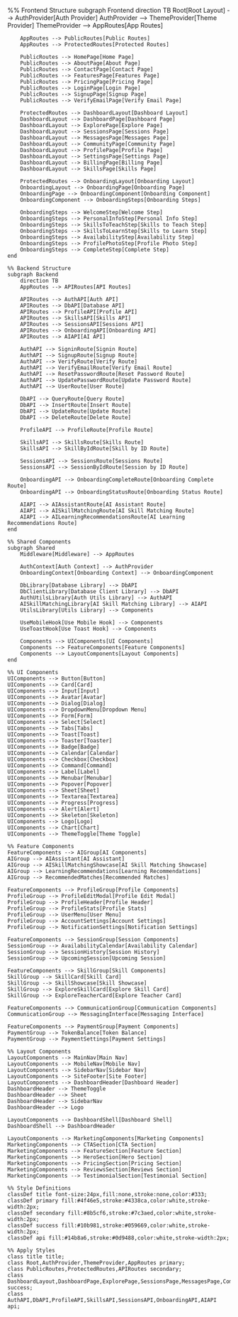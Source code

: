 %% Frontend Structure
    subgraph Frontend
        direction TB
        Root[Root Layout] --> AuthProvider[Auth Provider]
        AuthProvider --> ThemeProvider[Theme Provider]
        ThemeProvider --> AppRoutes[App Routes]
        
        AppRoutes --> PublicRoutes[Public Routes]
        AppRoutes --> ProtectedRoutes[Protected Routes]

        PublicRoutes --> HomePage[Home Page]
        PublicRoutes --> AboutPage[About Page]
        PublicRoutes --> ContactPage[Contact Page]
        PublicRoutes --> FeaturesPage[Features Page]
        PublicRoutes --> PricingPage[Pricing Page]
        PublicRoutes --> LoginPage[Login Page]
        PublicRoutes --> SignupPage[Signup Page]
        PublicRoutes --> VerifyEmailPage[Verify Email Page]

        ProtectedRoutes --> DashboardLayout[Dashboard Layout]
        DashboardLayout --> DashboardPage[Dashboard Page]
        DashboardLayout --> ExplorePage[Explore Page]
        DashboardLayout --> SessionsPage[Sessions Page]
        DashboardLayout --> MessagesPage[Messages Page]
        DashboardLayout --> CommunityPage[Community Page]
        DashboardLayout --> ProfilePage[Profile Page]
        DashboardLayout --> SettingsPage[Settings Page]
        DashboardLayout --> BillingPage[Billing Page]
        DashboardLayout --> SkillsPage[Skills Page]

        ProtectedRoutes --> OnboardingLayout[Onboarding Layout]
        OnboardingLayout --> OnboardingPage[Onboarding Page]
        OnboardingPage --> OnboardingComponent[Onboarding Component]
        OnboardingComponent --> OnboardingSteps[Onboarding Steps]

        OnboardingSteps --> WelcomeStep[Welcome Step]
        OnboardingSteps --> PersonalInfoStep[Personal Info Step]
        OnboardingSteps --> SkillsToTeachStep[Skills to Teach Step]
        OnboardingSteps --> SkillsToLearnStep[Skills to Learn Step]
        OnboardingSteps --> AvailabilityStep[Availability Step]
        OnboardingSteps --> ProfilePhotoStep[Profile Photo Step]
        OnboardingSteps --> CompleteStep[Complete Step]
    end

    %% Backend Structure
    subgraph Backend
        direction TB
        AppRoutes --> APIRoutes[API Routes]

        APIRoutes --> AuthAPI[Auth API]
        APIRoutes --> DbAPI[Database API]
        APIRoutes --> ProfileAPI[Profile API]
        APIRoutes --> SkillsAPI[Skills API]
        APIRoutes --> SessionsAPI[Sessions API]
        APIRoutes --> OnboardingAPI[Onboarding API]
        APIRoutes --> AIAPI[AI API]

        AuthAPI --> SigninRoute[Signin Route]
        AuthAPI --> SignupRoute[Signup Route]
        AuthAPI --> VerifyRoute[Verify Route]
        AuthAPI --> VerifyEmailRoute[Verify Email Route]
        AuthAPI --> ResetPasswordRoute[Reset Password Route]
        AuthAPI --> UpdatePasswordRoute[Update Password Route]
        AuthAPI --> UserRoute[User Route]

        DbAPI --> QueryRoute[Query Route]
        DbAPI --> InsertRoute[Insert Route]
        DbAPI --> UpdateRoute[Update Route]
        DbAPI --> DeleteRoute[Delete Route]

        ProfileAPI --> ProfileRoute[Profile Route]

        SkillsAPI --> SkillsRoute[Skills Route]
        SkillsAPI --> SkillByIdRoute[Skill by ID Route]

        SessionsAPI --> SessionsRoute[Sessions Route]
        SessionsAPI --> SessionByIdRoute[Session by ID Route]

        OnboardingAPI --> OnboardingCompleteRoute[Onboarding Complete Route]
        OnboardingAPI --> OnboardingStatusRoute[Onboarding Status Route]

        AIAPI --> AIAssistantRoute[AI Assistant Route]
        AIAPI --> AISkillMatchingRoute[AI Skill Matching Route]
        AIAPI --> AILearningRecommendationsRoute[AI Learning Recommendations Route]
    end

    %% Shared Components
    subgraph Shared
        Middleware[Middleware] --> AppRoutes

        AuthContext[Auth Context] --> AuthProvider
        OnboardingContext[Onboarding Context] --> OnboardingComponent

        DbLibrary[Database Library] --> DbAPI
        DbClientLibrary[Database Client Library] --> DbAPI
        AuthUtilsLibrary[Auth Utils Library] --> AuthAPI
        AISkillMatchingLibrary[AI Skill Matching Library] --> AIAPI
        UtilsLibrary[Utils Library] --> Components

        UseMobileHook[Use Mobile Hook] --> Components
        UseToastHook[Use Toast Hook] --> Components

        Components --> UIComponents[UI Components]
        Components --> FeatureComponents[Feature Components]
        Components --> LayoutComponents[Layout Components]
    end

    %% UI Components
    UIComponents --> Button[Button]
    UIComponents --> Card[Card]
    UIComponents --> Input[Input]
    UIComponents --> Avatar[Avatar]
    UIComponents --> Dialog[Dialog]
    UIComponents --> DropdownMenu[Dropdown Menu]
    UIComponents --> Form[Form]
    UIComponents --> Select[Select]
    UIComponents --> Tabs[Tabs]
    UIComponents --> Toast[Toast]
    UIComponents --> Toaster[Toaster]
    UIComponents --> Badge[Badge]
    UIComponents --> Calendar[Calendar]
    UIComponents --> Checkbox[Checkbox]
    UIComponents --> Command[Command]
    UIComponents --> Label[Label]
    UIComponents --> Menubar[Menubar]
    UIComponents --> Popover[Popover]
    UIComponents --> Sheet[Sheet]
    UIComponents --> Textarea[Textarea]
    UIComponents --> Progress[Progress]
    UIComponents --> Alert[Alert]
    UIComponents --> Skeleton[Skeleton]
    UIComponents --> Logo[Logo]
    UIComponents --> Chart[Chart]
    UIComponents --> ThemeToggle[Theme Toggle]

    %% Feature Components
    FeatureComponents --> AIGroup[AI Components]
    AIGroup --> AIAssistant[AI Assistant]
    AIGroup --> AISkillMatchingShowcase[AI Skill Matching Showcase]
    AIGroup --> LearningRecommendations[Learning Recommendations]
    AIGroup --> RecommendedMatches[Recommended Matches]

    FeatureComponents --> ProfileGroup[Profile Components]
    ProfileGroup --> ProfileEditModal[Profile Edit Modal]
    ProfileGroup --> ProfileHeader[Profile Header]
    ProfileGroup --> ProfileStats[Profile Stats]
    ProfileGroup --> UserMenu[User Menu]
    ProfileGroup --> AccountSettings[Account Settings]
    ProfileGroup --> NotificationSettings[Notification Settings]

    FeatureComponents --> SessionGroup[Session Components]
    SessionGroup --> AvailabilityCalendar[Availability Calendar]
    SessionGroup --> SessionHistory[Session History]
    SessionGroup --> UpcomingSession[Upcoming Session]

    FeatureComponents --> SkillGroup[Skill Components]
    SkillGroup --> SkillCard[Skill Card]
    SkillGroup --> SkillShowcase[Skill Showcase]
    SkillGroup --> ExploreSkillCard[Explore Skill Card]
    SkillGroup --> ExploreTeacherCard[Explore Teacher Card]

    FeatureComponents --> CommunicationGroup[Communication Components]
    CommunicationGroup --> MessagingInterface[Messaging Interface]

    FeatureComponents --> PaymentGroup[Payment Components]
    PaymentGroup --> TokenBalance[Token Balance]
    PaymentGroup --> PaymentSettings[Payment Settings]

    %% Layout Components
    LayoutComponents --> MainNav[Main Nav]
    LayoutComponents --> MobileNav[Mobile Nav]
    LayoutComponents --> SidebarNav[Sidebar Nav]
    LayoutComponents --> SiteFooter[Site Footer]
    LayoutComponents --> DashboardHeader[Dashboard Header]
    DashboardHeader --> ThemeToggle
    DashboardHeader --> Sheet
    DashboardHeader --> SidebarNav
    DashboardHeader --> Logo

    LayoutComponents --> DashboardShell[Dashboard Shell]
    DashboardShell --> DashboardHeader

    LayoutComponents --> MarketingComponents[Marketing Components]
    MarketingComponents --> CTASection[CTA Section]
    MarketingComponents --> FeatureSection[Feature Section]
    MarketingComponents --> HeroSection[Hero Section]
    MarketingComponents --> PricingSection[Pricing Section]
    MarketingComponents --> ReviewsSection[Reviews Section]
    MarketingComponents --> TestimonialSection[Testimonial Section]

    %% Style Definitions
    classDef title font-size:24px,fill:none,stroke:none,color:#333;
    classDef primary fill:#4f46e5,stroke:#4338ca,color:white,stroke-width:2px;
    classDef secondary fill:#8b5cf6,stroke:#7c3aed,color:white,stroke-width:2px;
    classDef success fill:#10b981,stroke:#059669,color:white,stroke-width:2px;
    classDef api fill:#14b8a6,stroke:#0d9488,color:white,stroke-width:2px;

    %% Apply Styles
    class title title;
    class Root,AuthProvider,ThemeProvider,AppRoutes primary;
    class PublicRoutes,ProtectedRoutes,APIRoutes secondary;
    class DashboardLayout,DashboardPage,ExplorePage,SessionsPage,MessagesPage,CommunityPage,ProfilePage,SettingsPage,BillingPage,SkillsPage success;
    class AuthAPI,DbAPI,ProfileAPI,SkillsAPI,SessionsAPI,OnboardingAPI,AIAPI api;

